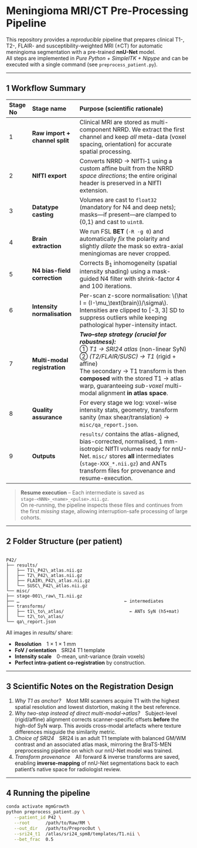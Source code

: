 # Meningioma MRI/CT Pre-Processing Pipeline

This repository provides a *reproducible* pipeline that prepares clinical
T1-, T2-, FLAIR- and susceptibility-weighted MRI (±CT) for automatic
meningioma segmentation with a pre-trained **nnU-Net** model.  
All steps are implemented in *Pure Python + SimpleITK + Nipype* and can be
executed with a single command (see `preprocess_patient.py`).

---

## 1  Workflow Summary 

| Stage No | Stage name | Purpose (scientific rationale) |
|:--|:--|:--|
| 1 |**Raw import + channel split**|Clinical MRI are stored as multi-component NRRD. We extract the first channel and keep *all* meta-data (voxel spacing, orientation) for accurate spatial processing.|
| 2 |**NIfTI export**|Converts NRRD → NIfTI‐1 using a custom affine built from the NRRD *space directions*; the entire original header is preserved in a NIfTI extension.|
| 3 |**Datatype casting**|Volumes are cast to `float32` (mandatory for N4 and deep nets); masks—if present—are clamped to {0,1} and cast to `uint8`.|
| 4 |**Brain extraction**|We run FSL **BET** (`-R -g 0`) and automatically *fix* the polarity and slightly *dilate* the mask so extra-axial meningiomas are never cropped.|
| 5 |**N4 bias-field correction**|Corrects B<sub>1</sub> inhomogeneity (spatial intensity shading) using a mask-guided N4 filter with shrink-factor 4 and 100 iterations.|
| 6 |**Intensity normalisation**|Per-scan z-score normalisation: \\(\hat I = (I-\mu_\text{brain})/\sigma\\). Intensities are clipped to [-3, 3] SD to suppress outliers while keeping pathological hyper-intensity intact.|
| 7 |**Multi-modal registration**|***Two–step strategy (crucial for robustness):***<br>① *T1 → SRI24 atlas* (non-linear SyN)<br>② *(T2/FLAIR/SUSC) → T1* (rigid + affine)<br>The secondary → T1 transform is then **composed** with the stored T1 → atlas warp, guaranteeing *sub-voxel* multi-modal alignment **in atlas space**.|
| 8 |**Quality assurance**|For every stage we log: voxel-wise intensity stats, geometry, transform sanity (max shear/translation) → `misc/qa_report.json`.|
| 9 |**Outputs**|`results/` contains the atlas-aligned, bias-corrected, normalised, 1 mm-isotropic NIfTI volumes ready for nnU-Net. `misc/` stores **all** intermediates (`stage-XXX_*.nii.gz`) and ANTs transform files for provenance and resume-execution.|

> **Resume execution** – Each intermediate is saved as  
> `stage-<NNN>_<name>_<pulse>.nii.gz`.  
> On re-running, the pipeline inspects these files and continues from the
> first *missing* stage, allowing interruption-safe processing of large
> cohorts.

---

## 2  Folder Structure (per patient)

```

P42/
├── results/
│   ├── T1\_P42\_atlas.nii.gz
│   ├── T2\_P42\_atlas.nii.gz
│   ├── FLAIR\_P42\_atlas.nii.gz
│   └── SUSC\_P42\_atlas.nii.gz
└── misc/
├── stage-001\_raw\_T1.nii.gz
├── …                                        ← intermediates
├── transforms/
│   ├── t1\_to\_atlas/                         ← ANTs SyN (h5+mat)
│   └── t2\_to\_atlas/
└── qa\_report.json

```
All images in *results/* share:

* **Resolution** 1 × 1 × 1 mm  
* **FoV / orientation** SRI24 T1 template  
* **Intensity scale** 0-mean, unit-variance (brain voxels)  
* **Perfect intra-patient co-registration** by construction.

---

## 3  Scientific Notes on the Registration Design

1. *Why T1 as anchor?* Most MRI scanners acquire T1 with the highest
   spatial resolution and lowest distortion, making it the best reference.
2. *Why two-step instead of direct multi-modal→atlas?* Subject-level
   (rigid/affine) alignment corrects scanner-specific offsets **before**
   the high-dof SyN warp. This avoids cross-modal artefacts where texture
   differences misguide the similarity metric.
3. *Choice of SRI24* SRI24 is an adult T1 template with balanced GM/WM
   contrast and an associated atlas mask, mirroring the BraTS-MEN
   preprocessing pipeline on which our nnU-Net model was trained.
4. *Transform provenance* All forward & inverse transforms are saved,
   enabling **inverse-mapping** of nnU-Net segmentations back to each
   patient’s native space for radiologist review.

---

## 4  Running the pipeline

```bash
conda activate mgmGrowth
python preprocess_patient.py \
   --patient_id P42 \
   --root      /path/to/Raw/RM \
   --out_dir   /path/to/PreprocOut \
   --sri24_t1  /atlas/sri24_spm8/templates/T1.nii \
   --bet_frac  0.5
````
